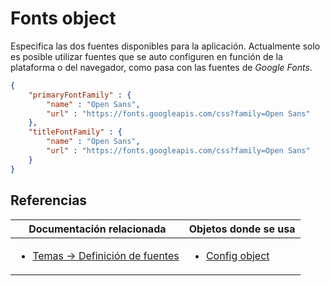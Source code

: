# Fonts object

Especifica las dos fuentes disponibles para la aplicación. Actualmente solo es posible utilizar fuentes que se auto configuren en función de la plataforma o del navegador, como pasa con las fuentes de *Google Fonts*.

```json
{
    "primaryFontFamily" : {
        "name" : "Open Sans",
        "url" : "https://fonts.googleapis.com/css?family=Open Sans"
    },
    "titleFontFamily" : {
        "name" : "Open Sans",
        "url" : "https://fonts.googleapis.com/css?family=Open Sans"
    }
}
```


## Referencias

Documentación relacionada | Objetos donde se usa
--------------------------|--------------------------
<ul><li>[Temas -> Definición de fuentes](../themes/themes.md#definición-de-fuentes)</li></ul> | <ul><li>[Config object](https://github.com/KingofApp/New-Documentation/blob/master/spanish/advance/objects/config-object.md)</li></ul>
